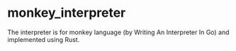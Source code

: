 # monkey_interpreter

The interpreter is for monkey language (by Writing An Interpreter In Go) and implemented using Rust.
